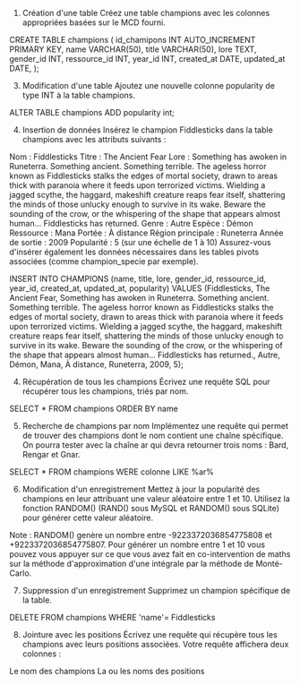 1. Création d'une table
Créez une table champions avec les colonnes appropriées basées sur le MCD fourni.

CREATE TABLE champions (
  id_chamipons INT AUTO_INCREMENT PRIMARY KEY,
  name VARCHAR(50),
  title VARCHAR(50),
  lore TEXT,
  gender_id INT,
  ressource_id INT,
  year_id INT,
  created_at DATE,
  updated_at DATE,
);

3. Modification d'une table
Ajoutez une nouvelle colonne popularity de type INT à la table champions.

ALTER TABLE champions
ADD popularity int;

4. Insertion de données
Insérez le champion Fiddlesticks dans la table champions avec les attributs suivants :

Nom : Fiddlesticks
Titre : The Ancient Fear
Lore : Something has awoken in Runeterra. Something ancient. Something terrible. The ageless horror known as Fiddlesticks stalks the edges of mortal society, drawn to areas thick with paranoia where it feeds upon terrorized victims. Wielding a jagged scythe, the haggard, makeshift creature reaps fear itself, shattering the minds of those unlucky enough to survive in its wake. Beware the sounding of the crow, or the whispering of the shape that appears almost human... Fiddlesticks has returned.
Genre : Autre
Espèce : Démon
Ressource : Mana
Portée : À distance
Région principale : Runeterra
Année de sortie : 2009
Popularité : 5 (sur une échelle de 1 à 10)
Assurez-vous d'insérer également les données nécessaires dans les tables pivots associées (comme champion_specie par exemple).

INSERT INTO CHAMPIONS (name, title, lore, gender_id, ressource_id, year_id, created_at, updated_at, popularity) VALUES (Fiddlesticks, The Ancient Fear, Something has awoken in Runeterra. Something ancient. Something terrible. The ageless horror known as Fiddlesticks stalks the edges of mortal society, drawn to areas thick with paranoia where it feeds upon terrorized victims. Wielding a jagged scythe, the haggard, makeshift creature reaps fear itself, shattering the minds of those unlucky enough to survive in its wake. Beware the sounding of the crow, or the whispering of the shape that appears almost human... Fiddlesticks has returned., Autre, Démon, Mana, À distance, Runeterra, 2009, 5);

4. Récupération de tous les champions
Écrivez une requête SQL pour récupérer tous les champions, triés par nom.

SELECT *
FROM champions
ORDER BY name

5. Recherche de champions par nom
Implémentez une requête qui permet de trouver des champions dont le nom contient une chaîne spécifique. On pourra tester avec la chaîne ar qui devra retourner trois noms : Bard, Rengar et Gnar.

SELECT *
FROM champions
WERE colonne LIKE %ar%

6. Modification d'un enregistrement
Mettez à jour la popularité des champions en leur attribuant une valeur aléatoire entre 1 et 10. Utilisez la fonction RANDOM() (RAND() sous MySQL et RANDOM() sous SQLite) pour générer cette valeur aléatoire.

Note : RANDOM() genère un nombre entre -9223372036854775808 et +9223372036854775807. Pour générer un nombre entre 1 et 10 vous pouvez vous appuyer sur ce que vous avez fait en co-intervention de maths sur la méthode d'approximation d'une intégrale par la méthode de Monté-Carlo.


7. Suppression d'un enregistrement
Supprimez un champion spécifique de la table.

DELETE FROM champions
WHERE 'name'= Fiddlesticks

8. Jointure avec les positions
Écrivez une requête qui récupère tous les champions avec leurs positions associées. Votre requête affichera deux colonnes :

Le nom des champions
La ou les noms des positions

